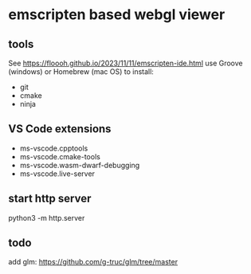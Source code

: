 # emscripten based webgl viewer

## tools
See https://floooh.github.io/2023/11/11/emscripten-ide.html
use Groove (windows) or Homebrew (mac OS) to install:
- git
- cmake
- ninja

## VS Code extensions
- ms-vscode.cpptools
- ms-vscode.cmake-tools
- ms-vscode.wasm-dwarf-debugging
- ms-vscode.live-server

## start http server
python3 -m http.server

## todo
add glm: https://github.com/g-truc/glm/tree/master